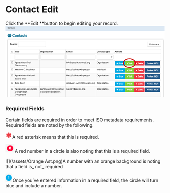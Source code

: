 # Contact Edit

Click the **Edit **button to begin editing your record.![](/assets/ContactsEditClean.png)

### Required Fields

Certain fields are required in order to meet ISO metadata requirements. Required fields are noted by the following.

![](/assets/RedAsterisk.png)A red asterisk means that this is required.

![](/assets/RedNumber.png)A red number in a circle is also noting that this is a required field.

![](/assets/Orange Ast.png)A number with an orange background is noting that a field is_ not_ required

![](/assets/BlueNumber.png)Once you’ve entered information in a required field, the circle will turn blue and include a number.

